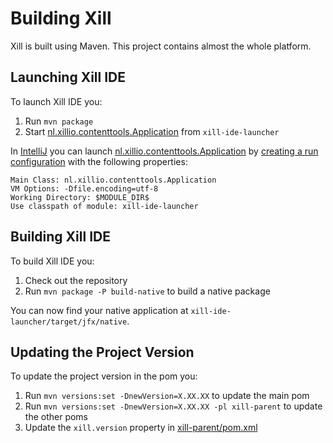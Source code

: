 Building Xill
=============

Xill is built using Maven. This project contains almost the whole
platform.

Launching Xill IDE
------------------
To launch Xill IDE you:

1. Run `mvn package`
2. Start [nl.xillio.contenttools.Application] from `xill-ide-launcher`

In [IntelliJ] you can launch [nl.xillio.contenttools.Application] by
[creating a run configuration] with the following properties:

    Main Class: nl.xillio.contenttools.Application
    VM Options: -Dfile.encoding=utf-8
    Working Directory: $MODULE_DIR$
    Use classpath of module: xill-ide-launcher

Building Xill IDE
-----------------
To build Xill IDE you:

1. Check out the repository
2. Run `mvn package -P build-native` to build a native package

You can now find your native application at `xill-ide-launcher/target/jfx/native`.

Updating the Project Version
----------------------------
To update the project version in the pom you:

1. Run `mvn versions:set -DnewVersion=X.XX.XX` to update the main pom
2. Run `mvn versions:set -DnewVersion=X.XX.XX -pl xill-parent` to update the other poms
3. Update the `xill.version` property in [xill-parent/pom.xml]

[xill-parent/pom.xml]: xill-parent/pom.xml
[nl.xillio.contenttools.Application]: xill-ide-launcher/src/main/java/nl/xillio/contenttools/Application.java
[IntelliJ]: https://www.jetbrains.com/idea/
[creating a run configuration]: https://www.jetbrains.com/help/idea/2016.1/creating-and-editing-run-debug-configurations.html
